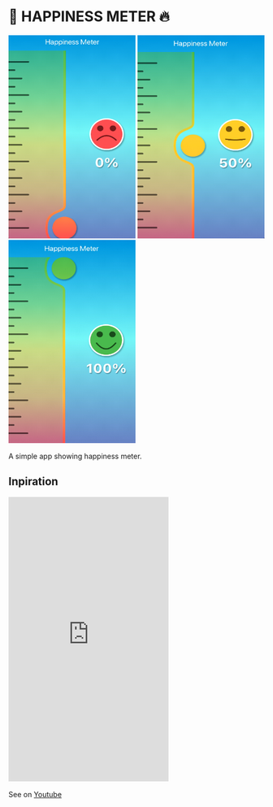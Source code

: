 # :rocket: HAPPINESS METER :fire:
<img src="screenshots/image1.png" style="width:250px;height:400px;">
<img src="screenshots/image2.png" style="width:250px;height:400px;">
<img src="screenshots/image3.png" style="width:250px;height:400px;">

A simple app showing happiness meter.

## Inpiration

<iframe width="315" height="560" src="https://www.youtube.com/shorts/lYMxO7VQYOw" frameborder="0" allow="accelerometer; autoplay; clipboard-write; encrypted-media; gyroscope; picture-in-picture" allowfullscreen></iframe>

See on [Youtube](https://www.youtube.com/shorts/lYMxO7VQYOw)
